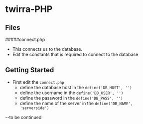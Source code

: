 twirra-PHP
=================

## Files
#####connect.php
  * This connects us to the database. 
  * Edit the constants that is required to connect to the database



## Getting Started

* First edit the `connect.php`
  * define the database host in the `define('DB_HOST', '')`
  * define the username in the `define('DB_USER', '')`
  * define the password in the `define('DB_PASS', '')`
  * define the name of the server in the `define('DB_NAME', 'serverside')`

--to be continued